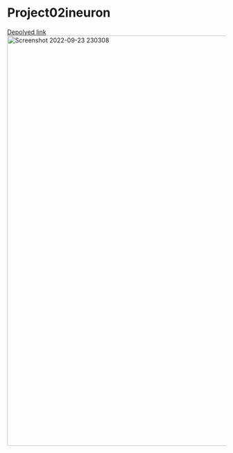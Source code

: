 # Project02ineuron

[Depolyed link](https://zuber8040.github.io/Project02ineuron/)
<img width="946" alt="Screenshot 2022-09-23 230308" src="https://user-images.githubusercontent.com/72431298/192027401-4544b3c4-bb32-4a17-83fa-0ebf9a9ede45.png">
